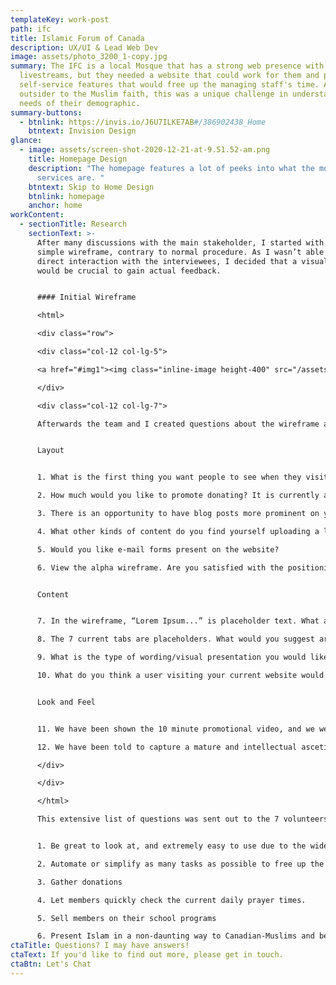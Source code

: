 ```yaml
---
templateKey: work-post
path: ifc
title: Islamic Forum of Canada
description: UX/UI & Lead Web Dev
image: assets/photo_3200_1-copy.jpg
summary: The IFC is a local Mosque that has a strong web presence with numerous
  livestreams, but they needed a website that could work for them and provide
  self-service features that would free up the managing staff's time. As an
  outsider to the Muslim faith, this was a unique challenge in understanding the
  needs of their demographic.
summary-buttons:
  - btnlink: https://invis.io/J6U7ILKE7AB#/386902438_Home
    btntext: Invision Design
glance:
  - image: assets/screen-shot-2020-12-21-at-9.51.52-am.png
    title: Homepage Design
    description: "The homepage features a lot of peeks into what the mosque's main
      services are. "
    btntext: Skip to Home Design
    btnlink: homepage
    anchor: home
workContent:
  - sectionTitle: Research
    sectionText: >-
      After many discussions with the main stakeholder, I started with a very
      simple wireframe, contrary to normal procedure. As I wasn’t able to have
      direct interaction with the interviewees, I decided that a visual aide
      would be crucial to gain actual feedback.


      #### Initial Wireframe

      <html>

      <div class="row">

      <div class="col-12 col-lg-5">

      <a href="#img1"><img class="inline-image height-400" src="/assets/home.png"/></a><a href="#" class="lightbox" id="img1"><span style="background-image: url('/assets/home.png')"></span></a>

      </div>

      <div class="col-12 col-lg-7">

      Afterwards the team and I created questions about the wireframe and also in general about the new website.


      Layout


      1. What is the first thing you want people to see when they visit your website, beyond the navigation menu?

      2. How much would you like to promote donating? It is currently a tab in the navigation menu with a separate box highlighting it.

      3. There is an opportunity to have blog posts more prominent on your website. How often do you post blogs and what are they currently used for? How could blogs be otherwise utilized?

      4. What other kinds of content do you find yourself uploading a lot of? Things such as testimonials, videos, livestreams, events, members of community, gallery of pictures etc. How would you like that content to be organized and presented?

      5. Would you like e-mail forms present on the website?

      6. View the alpha wireframe. Are you satisfied with the positioning of the blocks? This is the alpha version, and we randomly placed them wherever. If you prefer a different topography, please detail it below (i.e. do you want the blogs to appear above the events? Do you want the blogs to appear in a different style, such as one highlighted blog previewed, with a link to all other blogs? Are you satisfied with where the map appears? Do you even want a map on the front page? Etc) 


      Content


      7. In the wireframe, “Lorem Ipsum...” is placeholder text. What are the first words that you want users to see when they first look at your website? If we were to include a slider here, what would you want to appear?

      8. The 7 current tabs are placeholders. What would you suggest are the tabs we should include here?

      9. What is the type of wording/visual presentation you would like to use around donations? How would you like the user to interact with this?

      10. What do you think a user visiting your current website would be doing, other than finding out contact/location information? What do you want them to be doing with this new website?


      Look and Feel


      11. We have been shown the 10 minute promotional video, and we were told that the website would want to capture a similar theme that was presented throughout. In your own words (and to help us understand) what exactly is that theme? What does the “Forum Family” mean to you, and how do we go about capturing that?

      12. We have been told to capture a mature and intellectual ascetic. In your own words, describe what that means to you. What are some guiding tips that we can follow throughout the project to help us stay on track?

      </div>

      </div>

      </html>

      This extensive list of questions was sent out to the 7 volunteers and were answered thoroughly. I was able to extract the main priorities of the mosque and it’s community.


      1. Be great to look at, and extremely easy to use due to the wide demographic of users.

      2. Automate or simplify as many tasks as possible to free up the managing team’s time. Things such as donations, creating events, special function requests (marriage for example)

      3. Gather donations

      4. Let members quickly check the current daily prayer times.

      5. Sell members on their school programs

      6. Present Islam in a non-daunting way to Canadian-Muslims and be an informational resource for the Mosque.
ctaTitle: Questions? I may have answers!
ctaText: If you'd like to find out more, please get in touch.
ctaBtn: Let's Chat
---
```

